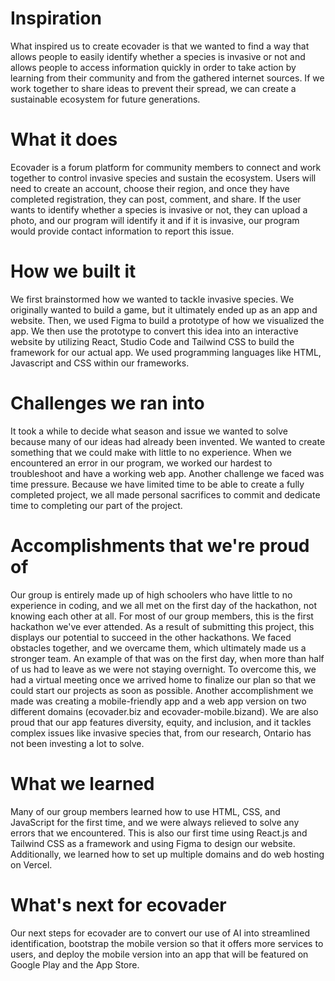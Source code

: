 # Inspiration
What inspired us to create ecovader is that we wanted to find a way that allows people to easily identify whether a species is invasive or not and allows people to access information quickly in order to take action by learning from their community and from the gathered internet sources. If we work together to share ideas to prevent their spread, we can create a sustainable ecosystem for future generations. 

# What it does
Ecovader is a forum platform for community members to connect and work together to control invasive species and sustain the ecosystem. Users will need to create an account, choose their region, and once they have completed registration, they can post, comment, and share. If the user wants to identify whether a species is invasive or not, they can upload a photo, and our program will identify it and if it is invasive, our program would provide contact information to report this issue. 

# How we built it
We first brainstormed how we wanted to tackle invasive species. We originally wanted to build a game, but it ultimately ended up as an app and website. Then, we used Figma to build a prototype of how we visualized the app. We then use the prototype to convert this idea into an interactive website by utilizing React, Studio Code and Tailwind CSS to build the framework for our actual app. We used programming languages like HTML, Javascript and CSS within our frameworks.

# Challenges we ran into
It took a while to decide what season and issue we wanted to solve because many of our ideas had already been invented. We wanted to create something that we could make with little to no experience. When we encountered an error in our program, we worked our hardest to troubleshoot and have a working web app. Another challenge we faced was time pressure. Because we have limited time to be able to create a fully completed project, we all made personal sacrifices to commit and dedicate time to completing our part of the project.

# Accomplishments that we're proud of
Our group is entirely made up of high schoolers who have little to no experience in coding, and we all met on the first day of the hackathon, not knowing each other at all. For most of our group members, this is the first hackathon we've ever attended. As a result of submitting this project, this displays our potential to succeed in the other hackathons. We faced obstacles together, and we overcame them, which ultimately made us a stronger team. An example of that was on the first day, when more than half of us had to leave as we were not staying overnight. To overcome this, we had a virtual meeting once we arrived home to finalize our plan so that we could start our projects as soon as possible. Another accomplishment we made was creating a mobile-friendly app and a web app version on two different domains (ecovader.biz and ecovader-mobile.bizand). We are also proud that our app features diversity, equity, and inclusion, and it tackles complex issues like invasive species that, from our research, Ontario has not been investing a lot to solve.

# What we learned
Many of our group members learned how to use HTML, CSS, and JavaScript for the first time, and we were always relieved to solve any errors that we encountered. This is also our first time using React.js and Tailwind CSS as a framework and using Figma to design our website. Additionally, we learned how to set up multiple domains and do web hosting on Vercel.

# What's next for ecovader
Our next steps for ecovader are to convert our use of AI into streamlined identification, bootstrap the mobile version so that it offers more services to users, and deploy the mobile version into an app that will be featured on Google Play and the App Store.
